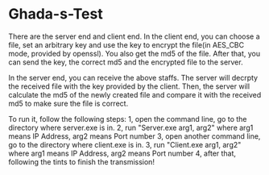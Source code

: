 # Ghada-s-Test
There are the server end and client end.
In the client end, you can choose a file, set an arbitrary key and use the key to encrypt the file(in AES_CBC mode, provided by openssl).
You also get the md5 of the file. After that, you can send the key, the correct md5 and the encrypted file to the server.

In the server end, you can receive the above staffs. The server will decrpty the received file with the key provided by the client. Then, 
the server will calculate the md5 of the newly created file and compare it with the received md5 to make sure the file is correct.

To run it, follow the following steps:
1, open the command line, go to the directory where server.exe is in.
2, run "Server.exe arg1, arg2" where arg1 means IP Address, arg2 means Port number
3, open another command line, go to the directory where client.exe is in.
3, run "Client.exe arg1, arg2" where arg1 means IP Address, arg2 means Port number
4, after that, following the tints to finish the transmission!
